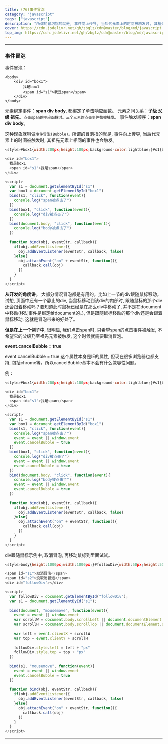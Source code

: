 ```yaml
---
title: (76)事件冒泡
category: "javascript"
tags: ["javascript"]
description: "所谓的冒泡指的就是, 事件向上传导, 当后代元素上的时间被触发时, 其祖先元素上相同的事件也会触发。"
cover: https://cdn.jsdelivr.net/gh/zbglz/cdn@master/blog/md/javascript.svg
top_img: https://cdn.jsdelivr.net/gh/zbglz/cdn@master/blog/md/javascript.svg
---
```


***

### 事件冒泡

事件冒泡：


    <body>
        <div id="box1">
            我是box1
            <span id="s1">我是span</span>
        </div>
    </body>


元素绑定事件：**span div  body**, 都绑定了单击响应函数。
元素之间关系：**子级 父级 祖先**。`点击span的响应函数时。三个元素的点击事件都被触发`。
事件触发顺序：**span div  body**。

这种现象就叫做`事件冒泡(Bubble)。`所谓的冒泡指的就是, 事件向上传导, 当后代元素上的时间被触发时, 其祖先元素上相同的事件也会触发。


```js html
<style>#box1{width:200px;height:100px;background-color:lightblue;}#s1{background-color:lightyellow;}</style>

<div id="box1">
  我是box1
  <span id="s1">我是span</span>
</div>

<script>
  var s1 = document.getElementById("s1")
  var box1 = document.getElementById("box1")
  bind(s1, "click", function(event){
    console.log("span被点击了")
  })
  bind(box1, "click", function(event){
    console.log("div被点击了")
  })
  bind(document.body, "click", function(event){
    console.log("body被点击了")
  })
  
  function bind(obj, eventStr, callback){
    if(obj.addEventListener){
      obj.addEventListener(eventStr, callback, false)
    }else{
      obj.attachEvent("on" + eventStr, function(){
        callback.call(obj)
      })
    }
  }
</script>
```


**从开发的角度讲。**
大部分情况冒泡都是有用的。比如上一节的div跟随鼠标移动。试想, 页面中还有一个静止的div, 当鼠标移动到该div的内部时, 跟随鼠标的那个div还会跟着移动吗？要知道此时鼠标已经是在那么div中移动了, 并不是在document中移动(移动事件是绑定给document的。), 但是跟随鼠标移动的那个div还是会跟着鼠标移动, 这就是冒泡带来的好处了。


**但是在上一个例子中**, 很明显, 我们点击span时, 只希望span的点击事件被触发, 不希望它的父级乃至祖先元素被触发, 这个时候就需要取消冒泡。

**event.cancelBubble = true**

event.cancelBubble = true 这个属性本身是IE的属性, 但现在很多浏览器也都支持, 包括chrome等。所以cancelBubble基本不会有什么兼容性问题。

例：


```js html
<style>#box1{width:200px;height:100px;background-color:lightblue;}#s1{background-color:lightyellow;}</style>

<div id="box1">
  我是box1
  <span id="s1">我是span</span>
</div>

<script>
  var s1 = document.getElementById("s1")
  var box1 = document.getElementById("box1")
  bind(s1, "click", function(event){
    console.log("span被点击了")
    event = event || window.event
    event.cancelBubble = true
  })
  bind(box1, "click", function(event){
    console.log("div被点击了")
    event = event || window.event
    event.cancelBubble = true
  })
  bind(document.body, "click", function(event){
    console.log("body被点击了")
    event = event || window.event
    event.cancelBubble = true
  })
  
  function bind(obj, eventStr, callback){
    if(obj.addEventListener){
      obj.addEventListener(eventStr, callback, false)
    }else{
      obj.attachEvent("on" + eventStr, function(){
        callback.call(obj)
      })
    }
  }
</script>
```

div跟随鼠标示例中, 取消冒泡, 再移动鼠标到里面试试。


```js html
<style>body{height:1000px;width:1000px;}#followDiv{width:50px;height:50px;background-color:lightblue;position:absolute;}#s1,#s2{padding:10px;background-color:lightgreen}</style>

<span id="s1">取消冒泡</span>
<span id="s2">没取消冒泡</span>
<div id="followDiv"></div>

<script>
  var followDiv = document.getElementById("followDiv");
  var s1 = document.getElementById("s1");
  
  bind(document, "mousemove", function(event){
    event = event || window.evnet
    var scrollW = document.body.scrollLeft || document.documentElement.scrollLeft
    var scrollH = document.body.scrollTop || document.documentElement.scrollTop
    
    var left = event.clientX + scrollW
    var top = event.clientY + scrollH
    
    followDiv.style.left = left + "px"
    followDiv.style.top = top + "px"
  })
  
  bind(s1, "mousemove", function(event){
    event = event || window.evnet
    event.cancelBubble = true
  })
  
  function bind(obj, eventStr, callback){
    if(obj.addEventListener){
      obj.addEventListener(eventStr, callback, false)
    }else{
      obj.attachEvent("on" + eventStr, function(){
        callback.call(obj)
      })
    }
  }
</script>
```


***